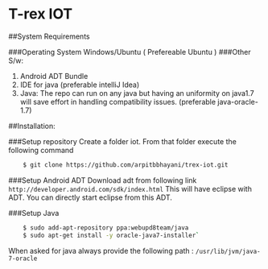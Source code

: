 T-rex IOT
=======================

##System Requirements

###Operating System
Windows/Ubuntu ( Prefereable Ubuntu )
###Other S/w:
1. Android ADT Bundle
2. IDE for java (preferable intelliJ Idea)
3. Java:
The repo can run on any java but having an uniformity on java1.7 will save effort in handling compatibility issues. (preferable java-oracle-1.7)
    
##Installation:

###Setup repository
Create a folder iot. From that folder execute the following command
```sh
    $ git clone https://github.com/arpitbbhayani/trex-iot.git
```

###Setup Android ADT
Download adt from following link
`http://developer.android.com/sdk/index.html`
This will have eclipse with ADT. You can directly start eclipse from this ADT.

###Setup Java

```sh
    $ sudo add-apt-repository ppa:webupd8team/java
    $ sudo apt-get install -y oracle-java7-installer`
```
When asked for java always provide the following path : `/usr/lib/jvm/java-7-oracle`

